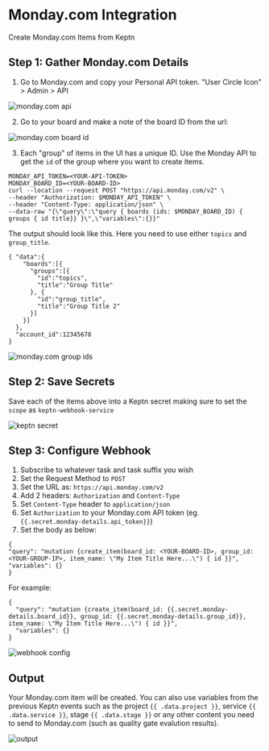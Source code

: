 # Monday.com Integration

Create Monday.com Items from Keptn

## Step 1: Gather Monday.com Details
1. Go to Monday.com and copy your Personal API token. "User Circle Icon" > Admin > API
  
![monday.com api](/assets/1.png)

2. Go to your board and make a note of the board ID from the url:

![monday.com board id](/assets/2.png)

3. Each "group" of items in the UI has a unique ID.
Use the Monday API to get the `id` of the group where you want to create items.

```
MONDAY_API_TOKEN=<YOUR-API-TOKEN>
MONDAY_BOARD_ID=<YOUR-BOARD-ID>
curl --location --request POST "https://api.monday.com/v2" \
--header "Authorization: $MONDAY_API_TOKEN" \
--header "Content-Type: application/json" \
--data-raw "{\"query\":\"query { boards (ids: $MONDAY_BOARD_ID) { groups { id title}} }\",\"variables\":{}}"
```

The output should look like this. Here you need to use either `topics` and `group_title`.
```
{ "data":{
    "boards":[{
      "groups":[{
        "id":"topics",
        "title":"Group Title"
      }, {
        "id":"group_title",
        "title":"Group Title 2"
      }]
    }]
  },
  "account_id":12345678
}
```

![monday.com group ids](/assets/3.png)

## Step 2: Save Secrets
Save each of the items above into a Keptn secret making sure to set the `scope` as `keptn-webhook-service`

![keptn secret](/assets/4.png)

## Step 3: Configure Webhook

1. Subscribe to whatever task and task suffix you wish
2. Set the Request Method to `POST`
3. Set the URL as: `https://api.monday.com/v2`
4. Add 2 headers: `Authorization` and `Content-Type`
5. Set `Content-Type` header to `application/json`
6. Set `Authorization` to your Monday.com API token (eg. `{{.secret.monday-details.api_token}}`)
7. Set the body as below:

```
{
"query": "mutation {create_item(board_id: <YOUR-BOARD-ID>, group_id: <YOUR-GROUP-IP>, item_name: \"My Item Title Here...\") { id }}",
"variables": {}
}
```

For example:

```
{
  "query": "mutation {create_item(board_id: {{.secret.monday-details.board_id}}, group_id: {{.secret.monday-details.group_id}}, item_name: \"My Item Title Here...\") { id }}",
  "variables": {}
}
```

![webhook config](/assets/5.png)

## Output
Your Monday.com item will be created. You can also use variables from the previous Keptn events such as the project `{{ .data.project }}`, service `{{ .data.service }}`, stage `{{ .data.stage }}` or any other content you need to send to Monday.com (such as quality gate evalution results).

![output](/assets/6.png)